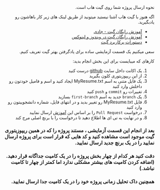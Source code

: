 <div dir="rtl" align='right'>
نحوه ارسال پروژه شما روی گیت هاب است.

اگه هنوز با گیت هاب آشنا نیستید میتونید 
از طریق لینک های زیر کار باهاشون رو یادبگیرید.

+ [آموزش رایگان گیت - جادی](https://faradars.org/courses/fvgit9609-git-github-gitlab)
+ [آموزش رایگان گیت در ویندوز و لینوکس](https://gotoclass.ir/courses/git/)
+ [دستورات پرکاربرد گیت](https://dzone.com/articles/top-20-git-commands-with-examples)

سعی میکنیم یک قسمت آزمایشی ساده برای یادگرفتن بهتر گیت تعریف کنیم.

کارهای که میبایست برای این بخش انجام بدید: 
1. یک اکانت داخل سایت [github](https://github.com/) درست کنید
2. از این ریپوزیتوری کلون بگیرید
3. یک فایل متنی به اسم MyResume.txt ایجاد کنید و اسم و فامیل خودتون رو داخلش  وارد کنید 
4. تغییرات رو `commit` و `push` کنید 
5. یک `branch` جدید به اسم `first-branch` بسازید 
6. فایل MyResume.txt  رو تغییر بدید و در  انتهای فایل، شماره دانشجوییتون رو وارد کنید 
7. درخواست `Pull Request` را بر اساس این [آموزش](https://docs.github.com/en/github/collaborating-with-pull-requests/proposing-changes-to-your-work-with-pull-requests/creating-a-pull-request) ارسال نمایید
8. و در نهایت به تی ای ها اطلاع دهید تا درخواست را با برنچ اصلی مرج کند

### بعد از انجام این قسمت آزمایشی ، مستند پروژه را که در همین ریپوزیتوری گیت موجود است مشاهده کنید و کد هایی که قرار است برای پروژه ارسال نمایید را در یک برنچ جدید ارسال   نمایید.

### دقت کنید هر کدام از چهار بخش پروژه را در یک کامیت جداگانه قرار دهید. (اضافه کردن کامیت های بیشتر مشکلی ندارد اما کمتر از چهار تا کامیت نباشد.)   

### همچنین داک تحلیل زمانی پروژه خود را در یک کامیت جدا ارسال نمایید.

</div>
